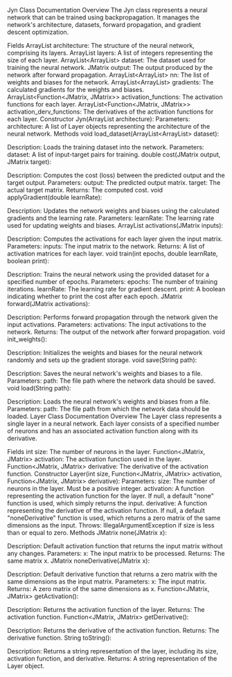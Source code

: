  Jyn Class Documentation
Overview
The Jyn class represents a neural network that can be trained using backpropagation. It manages the network's architecture, datasets, forward propagation, and gradient descent optimization.

Fields
ArrayList<Layer> architecture: The structure of the neural network, comprising its layers.
ArrayList<Integer> layers: A list of integers representing the size of each layer.
ArrayList<ArrayList<JMatrix>> dataset: The dataset used for training the neural network.
JMatrix output: The output produced by the network after forward propagation.
ArrayList<ArrayList<JMatrix>> nn: The list of weights and biases for the network.
ArrayList<ArrayList<JMatrix>> gradients: The calculated gradients for the weights and biases.
ArrayList<Function<JMatrix, JMatrix>> activation_functions: The activation functions for each layer.
ArrayList<Function<JMatrix, JMatrix>> activation_derv_functions: The derivatives of the activation functions for each layer.
Constructor
Jyn(ArrayList<Layer> architecture):
Parameters:
architecture: A list of Layer objects representing the architecture of the neural network.
Methods
void load_dataset(ArrayList<ArrayList<JMatrix>> dataset):

Description: Loads the training dataset into the network.
Parameters:
dataset: A list of input-target pairs for training.
double cost(JMatrix output, JMatrix target):

Description: Computes the cost (loss) between the predicted output and the target output.
Parameters:
output: The predicted output matrix.
target: The actual target matrix.
Returns: The computed cost.
void applyGradient(double learnRate):

Description: Updates the network weights and biases using the calculated gradients and the learning rate.
Parameters:
learnRate: The learning rate used for updating weights and biases.
ArrayList<JMatrix> activations(JMatrix inputs):

Description: Computes the activations for each layer given the input matrix.
Parameters:
inputs: The input matrix to the network.
Returns: A list of activation matrices for each layer.
void train(int epochs, double learnRate, boolean print):

Description: Trains the neural network using the provided dataset for a specified number of epochs.
Parameters:
epochs: The number of training iterations.
learnRate: The learning rate for gradient descent.
print: A boolean indicating whether to print the cost after each epoch.
JMatrix forward(JMatrix activations):

Description: Performs forward propagation through the network given the input activations.
Parameters:
activations: The input activations to the network.
Returns: The output of the network after forward propagation.
void init_weights():

Description: Initializes the weights and biases for the neural network randomly and sets up the gradient storage.
void save(String path):

Description: Saves the neural network's weights and biases to a file.
Parameters:
path: The file path where the network data should be saved.
void load(String path):

Description: Loads the neural network's weights and biases from a file.
Parameters:
path: The file path from which the network data should be loaded.
Layer Class Documentation
Overview
The Layer class represents a single layer in a neural network. Each layer consists of a specified number of neurons and has an associated activation function along with its derivative.

Fields
int size: The number of neurons in the layer.
Function<JMatrix, JMatrix> activation: The activation function used in the layer.
Function<JMatrix, JMatrix> derivative: The derivative of the activation function.
Constructor
Layer(int size, Function<JMatrix, JMatrix> activation, Function<JMatrix, JMatrix> derivative):
Parameters:
size: The number of neurons in the layer. Must be a positive integer.
activation: A function representing the activation function for the layer. If null, a default "none" function is used, which simply returns the input.
derivative: A function representing the derivative of the activation function. If null, a default "noneDerivative" function is used, which returns a zero matrix of the same dimensions as the input.
Throws: IllegalArgumentException if size is less than or equal to zero.
Methods
JMatrix none(JMatrix x):

Description: Default activation function that returns the input matrix without any changes.
Parameters:
x: The input matrix to be processed.
Returns: The same matrix x.
JMatrix noneDerivative(JMatrix x):

Description: Default derivative function that returns a zero matrix with the same dimensions as the input matrix.
Parameters:
x: The input matrix.
Returns: A zero matrix of the same dimensions as x.
Function<JMatrix, JMatrix> getActivation():

Description: Returns the activation function of the layer.
Returns: The activation function.
Function<JMatrix, JMatrix> getDerivative():

Description: Returns the derivative of the activation function.
Returns: The derivative function.
String toString():

Description: Returns a string representation of the layer, including its size, activation function, and derivative.
Returns: A string representation of the Layer object.
